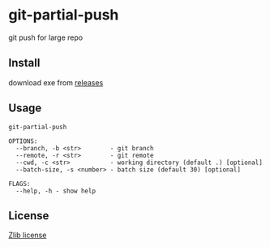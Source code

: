 # git-partial-push

git push for large repo

## Install

download exe from [releases](https://github.com/Narazaka/git-partial-push/releases/latest)

## Usage

```
git-partial-push

OPTIONS:
  --branch, -b <str>        - git branch
  --remote, -r <str>        - git remote
  --cwd, -c <str>           - working directory (default .) [optional]
  --batch-size, -s <number> - batch size (default 30) [optional]

FLAGS:
  --help, -h - show help
```

## License

[Zlib license](LICENSE)
